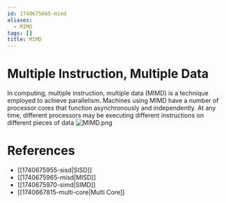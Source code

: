 ```yaml
---
id: 1740675665-mimd
aliases:
  - MIMD
tags: []
title: MIMD
---
```


# Multiple Instruction, Multiple Data

In computing, multiple instruction, multiple data (MIMD) is a technique employed 
to achieve parallelism. Machines using MIMD have a number of processor cores that 
function asynchronously and independently. At any time, different processors may 
be executing different instructions on different pieces of data
![MIMD.png](assets/imgs/MIMD.png)


# References

- [[1740675955-sisd|SISD]]
- [[1740675965-misd|MISD]]
- [[1740675970-simd|SIMD]]
- [[1740667815-multi-core|Multi Core]]
